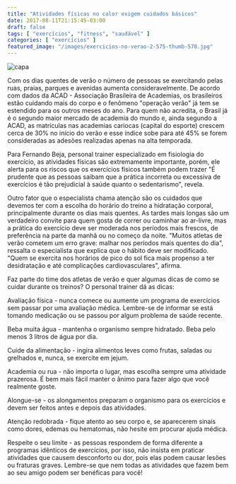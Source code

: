 ```yaml
---
title: "Atividades físicas no calor exigem cuidados básicos"
date: 2017-08-11T21:15:45-03:00
draft: false
tags: [ "exercícios", "fitness", "saudável" ]
categories: [ "exercícios" ]
featured_image: "/images/exercicios-no-verao-2-575-thumb-570.jpg"
---
```


![capa](/images/exercicios-no-verao-2-575-thumb-570.jpg)

Com os dias quentes de verão o número de pessoas se exercitando pelas ruas, praias, parques e avenidas aumenta consideravelmente. De acordo com dados da ACAD - Associação Brasileira de Academias, os brasileiros estão cuidando mais do corpo e o fenômeno "operação verão" já tem se estendido para os outros meses do ano. Para quem não acredita, o Brasil já é o segundo maior mercado de academia do mundo e, ainda segundo a ACAD, as matrículas nas academias cariocas (capital do esporte) crescem cerca de 30% no início do verão e esse índice sobe para até 45% se forem consideradas as adesões realizadas apenas na alta temporada.

Para Fernando Beja, personal trainer especializado em fisiologia do exercício, as atividades físicas são extremamente importante, porém, ele alerta para os riscos que os exercícios físicos também podem trazer "É prudente que as pessoas saibam que a prática incorreta ou excessiva de exercícios é tão prejudicial à saúde quanto o sedentarismo", revela.

Outro fator que o especialista chama atenção são os cuidados que devemos ter com a escolha do horário do treino a hidratação corporal, principalmente durante os dias mais quentes. As tardes mais longas são um verdadeiro convite para quem gosta de correr ou caminhar ao ar-livre, mas a prática do exercício deve ser moderada nos períodos mais frescos, de preferência na parte da manhã ou no começo da noite. "Muitos atletas de verão cometem um erro grave: malhar nos períodos mais quentes do dia", ressalta o especialista que explica que o hábito deve ser modificado. "Quem se exercita nos horários de pico do sol fica mais propenso a ter desidratação e até complicações cardiovasculares", afirma.

Faz parte do time dos atletas de verão e quer algumas dicas de como se cuidar durante os treinos? O personal trainer dá as dicas:

Avaliação física - nunca comece ou aumente um programa de exercícios sem passar por uma avaliação médica. Lembre-se de informar se está tomando medicação ou se passou por algum problema de saúde recente.

Beba muita água - mantenha o organismo sempre hidratado. Beba pelo menos 3 litros de água por dia.

Cuide da alimentação - ingira alimentos leves como frutas, saladas ou grelhados e, nunca, se exercite em jejum.

Academia ou rua - não importa o lugar, mas escolha sempre uma atividade prazerosa. É bem mais fácil manter o ânimo para fazer algo que você realmente goste.

Alongue-se - os alongamentos preparam o organismo para os exercícios e devem ser feitos antes e depois das atividades.

Atenção redobrada - fique atento ao seu corpo e, se aparecerem sinais como dores, edemas ou hematomas, não hesite em procurar ajuda médica.

Respeite o seu limite - as pessoas respondem de forma diferente a programas idênticos de exercícios, por isso, não insista em praticar atividades que causem desconforto ou dor, pois elas podem causar lesões ou fraturas graves. Lembre-se que nem todas as atividades que fazem bem ao seu amigo podem ser benéficas para você!